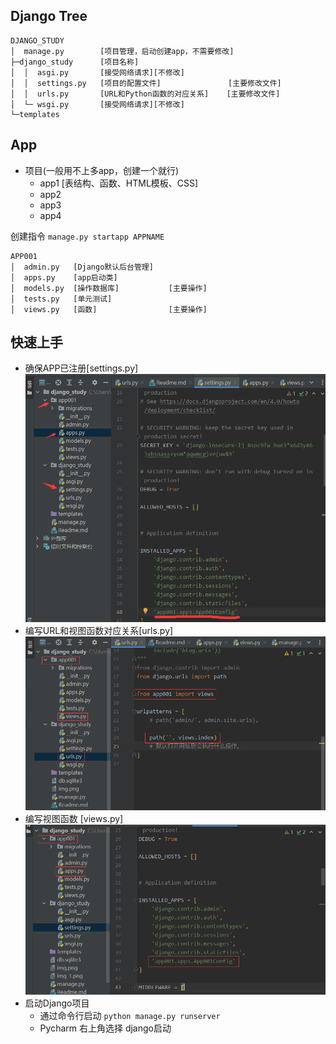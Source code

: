 ## Django Tree
```
DJANGO_STUDY
│  manage.py        [项目管理，启动创建app，不需要修改]
├─django_study      [项目名称]
│  │  asgi.py       [接受网络请求][不修改]
│  │  settings.py   [项目的配置文件]               [主要修改文件]
│  │  urls.py       [URL和Python函数的对应关系]    [主要修改文件]
│  └─ wsgi.py       [接受网络请求][不修改]
└─templates
```
## App  

- 项目(一般用不上多app，创建一个就行)
    - app1 [表结构、函数、HTML模板、CSS]
    - app2
    - app3
    - app4  

创建指令 `manage.py startapp APPNAME`

```
APP001
│  admin.py   [Django默认后台管理]
│  apps.py    [app启动类]
│  models.py  [操作数据库]           [主要操作]
│  tests.py   [单元测试]
│  views.py   [函数]                [主要操作]
```

## 快速上手

- 确保APP已注册[settings.py]
![img.png](img.png)  
- 编写URL和视图函数对应关系[urls.py]  
![img_1.png](img_1.png)  
- 编写视图函数 [views.py]
![img_2.png](img_2.png)  
- 启动Django项目
  - 通过命令行启动 `python manage.py runserver`
  - Pycharm 右上角选择 django启动